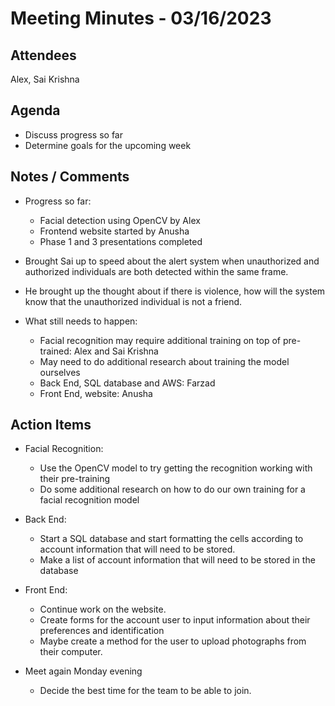 # Meeting Minutes - 03/16/2023
## Attendees
Alex, Sai Krishna
## Agenda
- Discuss progress so far
- Determine goals for the upcoming week

## Notes / Comments
- Progress so far:
  - Facial detection using OpenCV by Alex
  - Frontend website started by Anusha
  - Phase 1 and 3 presentations completed

- Brought Sai up to speed about the alert system when unauthorized and authorized individuals are both detected within the same frame.
- He brought up the thought about if there is violence, how will the system know that the unauthorized individual is not a friend.

- What still needs to happen:
  - Facial recognition may require additional training on top of pre-trained: Alex and Sai Krishna
  - May need to do additional research about training the model ourselves
  - Back End, SQL database and AWS: Farzad
  - Front End, website: Anusha

## Action Items
- Facial Recognition:
  - Use the OpenCV model to try getting the recognition working with their pre-training
  - Do some additional research on how to do our own training for a facial recognition model
- Back End:
  - Start a SQL database and start formatting the cells according to account information that will need to be stored.
  - Make a list of account information that will need to be stored in the database
- Front End:
  - Continue work on the website.
  - Create forms for the account user to input information about their preferences and identification
  - Maybe create a method for the user to upload photographs from their computer.

- Meet again Monday evening
  - Decide the best time for the team to be able to join.
